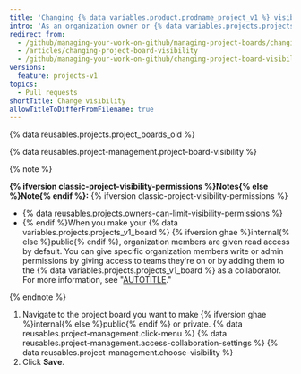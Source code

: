 ```yaml
---
title: 'Changing {% data variables.product.prodname_project_v1 %} visibility'
intro: 'As an organization owner or {% data variables.projects.projects_v1_board %} admin, you can make a {% data variables.projects.projects_v1_board %} {% ifversion ghae %}internal{% else %}public{% endif %} or private.'
redirect_from:
  - /github/managing-your-work-on-github/managing-project-boards/changing-project-board-visibility
  - /articles/changing-project-board-visibility
  - /github/managing-your-work-on-github/changing-project-board-visibility
versions:
  feature: projects-v1
topics:
  - Pull requests
shortTitle: Change visibility
allowTitleToDifferFromFilename: true
---
```

{% data reusables.projects.project_boards_old %}

{% data reusables.project-management.project-board-visibility %}

{% note %}

**{% ifversion classic-project-visibility-permissions %}Notes{% else %}Note{% endif %}:** {% ifversion classic-project-visibility-permissions %}

* {% data reusables.projects.owners-can-limit-visibility-permissions %}
* {% endif %}When you make your {% data variables.projects.projects_v1_board %} {% ifversion ghae %}internal{% else %}public{% endif %}, organization members are given read access by default. You can give specific organization members write or admin permissions by giving access to teams they're on or by adding them to the {% data variables.projects.projects_v1_board %} as a collaborator. For more information, see "[AUTOTITLE](/organizations/managing-access-to-your-organizations-project-boards/project-board-permissions-for-an-organization)."

{% endnote %}

1. Navigate to the project board you want to make {% ifversion ghae %}internal{% else %}public{% endif %} or private.
{% data reusables.project-management.click-menu %}
{% data reusables.project-management.access-collaboration-settings %}
{% data reusables.project-management.choose-visibility %}
1. Click **Save**.
